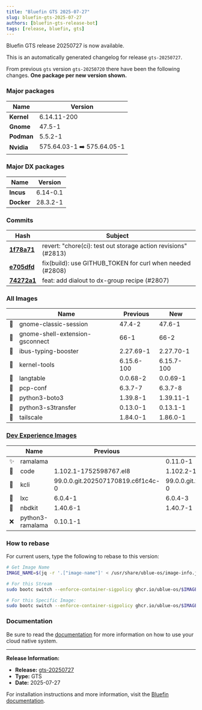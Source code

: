 ```yaml
---
title: "Bluefin GTS 2025-07-27"
slug: bluefin-gts-2025-07-27
authors: [bluefin-gts-release-bot]
tags: [release, bluefin, gts]
---
```


Bluefin GTS release 20250727 is now available.


This is an automatically generated changelog for release `gts-20250727`.

From previous `gts` version `gts-20250720` there have been the following changes. **One package per new version shown.**

### Major packages

| Name       | Version                    |
| ---------- | -------------------------- |
| **Kernel** | 6.14.11-200                |
| **Gnome**  | 47.5-1                     |
| **Podman** | 5.5.2-1                    |
| **Nvidia** | 575.64.03-1 ➡️ 575.64.05-1 |

### Major DX packages

| Name       | Version  |
| ---------- | -------- |
| **Incus**  | 6.14-0.1 |
| **Docker** | 28.3.2-1 |

### Commits

| Hash                                                                                               | Subject                                                        |
| -------------------------------------------------------------------------------------------------- | -------------------------------------------------------------- |
| **[1f78a71](https://github.com/ublue-os/bluefin/commit/1f78a71e0e880430a8ee704098caace2e67727df)** | revert: "chore(ci): test out storage action revisions" (#2813) |
| **[e705dfd](https://github.com/ublue-os/bluefin/commit/e705dfd59f53cc6694c15a65e92e34fcb44a180e)** | fix(build): use GITHUB_TOKEN for curl when needed (#2808)      |
| **[74272a1](https://github.com/ublue-os/bluefin/commit/74272a14cc07b5fb1b56b563e24abe14c0ddda72)** | feat: add dialout to dx-group recipe (#2807)                   |

### All Images

|     | Name                            | Previous   | New        |
| --- | ------------------------------- | ---------- | ---------- |
| 🔄  | gnome-classic-session           | 47.4-2     | 47.6-1     |
| 🔄  | gnome-shell-extension-gsconnect | 66-1       | 66-2       |
| 🔄  | ibus-typing-booster             | 2.27.69-1  | 2.27.70-1  |
| 🔄  | kernel-tools                    | 6.15.6-100 | 6.15.7-100 |
| 🔄  | langtable                       | 0.0.68-2   | 0.0.69-1   |
| 🔄  | pcp-conf                        | 6.3.7-7    | 6.3.7-8    |
| 🔄  | python3-boto3                   | 1.39.8-1   | 1.39.11-1  |
| 🔄  | python3-s3transfer              | 0.13.0-1   | 0.13.1-1   |
| 🔄  | tailscale                       | 1.84.0-1   | 1.86.0-1   |

### [Dev Experience Images](https://docs.projectbluefin.io/bluefin-dx)

|     | Name             | Previous                          | New                               |
| --- | ---------------- | --------------------------------- | --------------------------------- |
| ✨  | ramalama         |                                   | 0.11.0-1                          |
| 🔄  | code             | 1.102.1-1752598767.el8            | 1.102.2-1753187859.el8            |
| 🔄  | kcli             | 99.0.0.git.202507170819.c6f1c4c-0 | 99.0.0.git.202507232001.b28a395-0 |
| 🔄  | lxc              | 6.0.4-1                           | 6.0.4-3                           |
| 🔄  | nbdkit           | 1.40.6-1                          | 1.40.7-1                          |
| ❌  | python3-ramalama | 0.10.1-1                          |                                   |

### How to rebase

For current users, type the following to rebase to this version:

```bash
# Get Image Name
IMAGE_NAME=$(jq -r '.["image-name"]' < /usr/share/ublue-os/image-info.json)

# For this Stream
sudo bootc switch --enforce-container-sigpolicy ghcr.io/ublue-os/$IMAGE_NAME:gts

# For this Specific Image:
sudo bootc switch --enforce-container-sigpolicy ghcr.io/ublue-os/$IMAGE_NAME:gts-20250727
```

### Documentation

Be sure to read the [documentation](https://docs.projectbluefin.io/) for more information
on how to use your cloud native system.

---

**Release Information:**

- **Release:** [gts-20250727](https://github.com/ublue-os/bluefin/releases/tag/gts-20250727)
- **Type:** GTS
- **Date:** 2025-07-27

For installation instructions and more information, visit the [Bluefin documentation](https://docs.projectbluefin.io/).
